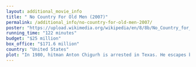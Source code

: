 ```yaml
---
layout: additional_movie_info
title: " No Country For Old Men (2007)"
permalink: /additional_info/no-country-for-old-men-2007/
poster: "https://upload.wikimedia.org/wikipedia/en/8/8b/No_Country_for_Old_Men_poster.jpg"
running_time: "122 minutes"
budget: "$25 million"
box_office: "$171.6 million"
country: "United States"
plot: "In 1980, hitman Anton Chigurh is arrested in Texas. He escapes by strangling the sheriff's deputy and steals a car by killing the driver with a captive bolt pistol. Later, he spares the life of a gas station owner for correctly calling a coin toss.\n\nMeanwhile, Llewelyn Moss is hunting pronghorns in the desert. He comes across the aftermath of a drug deal gone wrong, finding several dead men, a wounded Mexican man begging for water, drugs in a truck, and a briefcase containing $2 million in cash. He takes the briefcase and returns home. Feeling guilty, he returns with water that night but finds the man has been murdered. He looks up to the ridge and sees two men with guns who pursue him in a truck. He escapes by diving into a river. After making his way back home, Moss sends his wife, Carla Jean, to stay with her mother.\n\nChigurh is hired to recover the missing money; meanwhile, Terrell County Sheriff Ed Tom Bell begins investigating the failed drug deal. Chigurh searches Moss' trailer home, using his bolt pistol to blow out the door lock. Moss takes a taxi to a motel in Del Rio, where he hides the briefcase in his room's air duct. After Moss returns to the motel after purchasing new boots, he sees the curtains in his room in a different position from when he left, and rightly assumes he has been found. Following a tracking device hidden in the case, Chigurh goes to Moss' motel and kills three Mexican mobsters who were waiting for Moss in his room. Moss has rented a second room adjacent to the Mexicans' room with access to the duct where the money is hidden. He retrieves the briefcase before Chigurh opens the duct.\n\nMoving to a hotel in the border town of Eagle Pass, Moss discovers the tracking device, but Chigurh has already found him. Their firefight spills onto the streets, badly wounding both and killing a truck driver. Moss flees to Mexico, hiding the case along the Rio Grande. Chigurh cleans and stitches his wounds with stolen supplies. Carson Wells, a bounty hunter, visits a wounded Moss in a Mexican hospital, and offers protection from Chigurh in exchange for the money, but Moss refuses. Chigurh ambushes Wells at his hotel. The phone rings as Wells is bartering for his life. Chigurh shoots him and takes the call from Moss, vowing to kill Carla Jean unless Moss gives up the money.\n\nMoss retrieves the case from the Rio Grande and arranges to meet Carla Jean at a motel in El Paso, where he plans to give her the money and hide her from danger. Carla Jean's mother unknowingly reveals Moss' location to a group of Mexicans tailing them. Bell reaches the motel in El Paso, only to find that the Mexicans have killed Moss. Carla Jean arrives later and weeps when Bell somberly removes his hat.\n\nThat night, Bell returns to the crime scene and sees the lock blown out. Chigurh appears to be on the other side of the door holding his shotgun. Bell hesitantly enters and finds the room empty, and notices that the room's air duct has been opened. Bell visits his cousin Ellis and tells him he plans to retire because he feels overmatched by the recent violence; Ellis seeks to convince Bell that he cannot evade fate, saying \"You can’t stop what's coming… that’s vanity.\" \n\nCarla Jean returns from her mother's funeral to find Chigurh waiting in her bedroom. Chigurh says he must fulfill his vow, but offers a coin toss as a compromise. Carla Jean refuses to call it, saying that he will be responsible for her fate. Chigurh checks the soles of his boots as he leaves the house. As he drives through the neighborhood, another car crashes into him, breaking his arm. He asks a passing boy for a shirt to use as a sling and walks away.\n\nNow retired, Bell shares two dreams with his wife. In the first, he lost some money his father had given him. In the other, as he rode through a snowy mountain pass, his father rode past him to prepare a campfire ahead."
---
```

